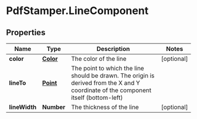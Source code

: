 # PdfStamper.LineComponent

## Properties
Name | Type | Description | Notes
------------ | ------------- | ------------- | -------------
**color** | [**Color**](Color.md) | The color of the line | [optional] 
**lineTo** | [**Point**](Point.md) | The point to which the line should be drawn. The origin is derived from the X and Y coordinate of the component itself (bottom-left)  | 
**lineWidth** | **Number** | The thickness of the line | [optional] 


